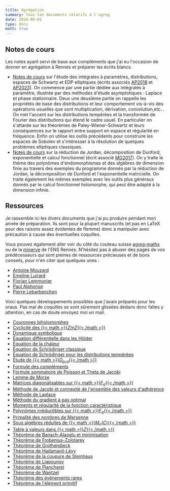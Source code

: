 ```yaml
---
title: Agrégation
summary: Tous les documents relatifs à l'agreg
date: 2024-09-01
type: docs
math: true
---
```


## Notes de cours

Les notes ayant servi de base aux compléments que j'ai eu l'occasion de donner en agrégation à Rennes et préparer les écrits blancs.

- [Notes de cours](./docs/cours_integrales_distrib.pdf) sur l'étude des intégrales à paramètres, distributions, espaces de Schwartz et EDP elliptiques (écrits associés [AP2018](https://agreg.org/data/uploads/sujets/AP/ap18.pdf) et [AP2023](https://agreg.org/data/uploads/sujets/AP/ap23.pdf)). On commence par une partie dédiée aux intégrales à paramètre, illustrée par des méthodes d'étude asymptotiques : Laplace et phase stationnaire. Deux une deuxième partie on rappelle les propriétés de base des distributions et leur comportement vis-à-vis des opérations usuelles que sont multiplication, dérivation, convolution,etc... On met l'accent sur les distributions tempérées et la transformée de Fourier des distributions qui étend le cadre usuel. En particulier on s'attarde sur les théorèmes de Paley-Wiener-Schwartz et leurs conséquences sur le rapport entre support en espace et régularité en fréquence. Enfin on utilise les outils précédents pour construire les espaces de Sobolev et s'intéresser à la résolution de quelques problèmes elliptiques classiques.
- [Notes de cours](./docs/cours_algebre.pdf) sur la réduction de Jordan, décomposition de Dunford, exponentielle et calcul fonctionnel (écrit associé [MG2017](https://agreg.org/data/uploads/sujets/MG/MG17.pdf)). On y traite le thème des polynômes d'endomorphismes et des algèbres de dimension finie au travers des exemples du programme donnés par la réduction de Jordan, la décomposition de Dunford et l'exponentielle matricielle. On traite également les mêmes exemples avec les outils plus généraux donnés par le calcul fonctionnel holomorphe, qui peut être adapté à la dimension infinie.



## Ressources

Je rassemble ici les divers documents que j'ai pu produire pendant mon année de préparation. Ils sont pour la plupart manuscrits (et pas en LaTeX pour des raisons assez évidentes de flemme) donc à manipuler avec précaution à cause des éventuelles coquilles.

Vous pouvez également aller voir du côté du couteau suisse [agreg-maths](https://agreg-maths.fr) ou de la [minerve](https://minerve.ens-rennes.fr/index.php/Accueil) de l'ENS Rennes. N'hésitez pas à abuser des pages de vos prédécesseurs qui sont pleines de ressources précieuses et de bons conseils, pour n'en citer que quelques unes :
- [Antoine Mouzard](https://amouzard.perso.math.cnrs.fr/index.html)
- [Emeline Luirard](https://emeline-maths.github.io/)
- [Florian Lemmonier](https://perso.eleves.ens-rennes.fr/people/Florian.Lemonnier/)
- [Paul Alphonse](https://sites.google.com/view/paulalphonse)
- [Pierre Lebarbenchon](https://perso.eleves.ens-rennes.fr/people/pierre.le-barbenchon/)


Voici quelques développements possibles que j'avais préparés pour les oraux. Pas mal de coquilles se sont sûrement glissées dedans donc faîtes y attention, en cas de doute envoyez moi un mail.


- [Couronnes biholomorphes](./docs/Couronnes_biholo.pdf)
- [Cyclicité des {{< math >}}$Z/nZ${{< /math >}}](./docs/Cyclique_Zn.pdf)
- [Dynamique symbolique](./docs/Dynamique_symbolique.pdf)
- [Équation différentielle dans les Hölder](./docs/Equa_diff_Holder.pdf)
- [Équation de la chaleur](./docs/Equation_chaleur.pdf)
- [Équation de Schrödinger classique](./docs/Equation_Schrodinger_classique.pdf)
- [Équation de Schrödinger pour les distributions tempérées](./docs/Equation_Schrodinger_distrib.pdf)
- [Étude de {{< math >}}$O_{p,q}${{< /math >}}](./docs/Etude_O_pq.pdf)
- [Formule des compléments](./docs/Formule_complements.pdf)
- [Formule sommatoire de Poisson et Theta de Jacobi](./docs/Formule_sommatoire_Poisson.pdf)
- [Lemme de Morse](./docs/Lemme_Morse.pdf)
- [Matrices diagonalisables sur {{< math >}}$F_q${{< /math >}}](./docs/Matrices_diago_Fq.pdf)
- [Méthode de Jacobi et connexité de l'ensemble des valeurs d'adhérence](./docs/Connexe_Jacobi.pdf)
- [Méthode de Laplace](./docs/Methode_Laplace.pdf)
- [Méthode du gradient à pas optimal](./docs/Gradient_pas_optimal.pdf)
- [Moments et régularité de la fonction caractéristique](./docs/Moments_regularite_fonction_carac.pdf)
- [Polynômes irréductibles sur {{< math >}}$F_q${{< /math >}}](./docs/Polynomes_Fq.pdf)
- [Primalité des nombres de Mersenne](./docs/Mersenne.pdf)
- [Sous algèbres réduites de {{< math >}}$M_n(C)${{< /math >}}](./docs/Sous_algebres_reduites_M_nC.pdf)
- [Table à valeurs dans {{< math >}}$Z${{< /math >}}](./docs/Table_dans_Z.pdf)
- [Théorème de Banach-Alaoglu et minimisation](./docs/Banach-Alaoglu.pdf)
- [Théorème de Frobenius-Zolotarev](./docs/Frobenius-Zolotarev.pdf)
- [Théorème de Grothendieck](./docs/Grothendieck.pdf)
- [Théorème de Hadamard-Lévy](./docs/Hadamard-Levy.pdf)
- [Théorème de la coupure de Steinhaus](./docs/Coupure_Steinhaus.pdf)
- [Théorème de Liapounov](./docs/Liapounov.pdf)
- [Théorème de Plancherel](./docs/Plancherel.pdf)
- [Théorème de Wantzel](./docs/Wantzel.pdf)
- [Théorème des événements rares](./docs/Evenements_rares.pdf)
- [Théorème de l'élément primitif](./docs/Element_primitif.pdf)
